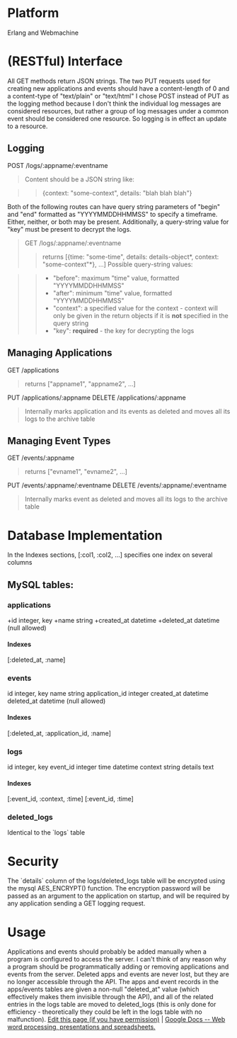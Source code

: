 # Platform

Erlang and Webmachine
# (RESTful) Interface

All GET methods return JSON strings.
The two PUT requests used for creating new applications and events
should have a content-length of 0 and a content-type of
"text/plain" or "text/html"
I chose POST instead of PUT as the logging method because I don't
think the individual log messages are considered resources, but
rather a group of log messages under a common event should be
considered one resource. So logging is in effect an update to a
resource.
## Logging

POST /logs/:appname/:eventname
> Content should be a JSON string like:

> > {context: "some-context", details: "blah blah blah"}

Both of the following routes can have query string parameters of
"begin" and "end" formatted as "YYYYMMDDHHMMSS" to specify a
timeframe. Either, neither, or both may be present. Additionally, a
query-string value for "key" must be present to decrypt the logs.
> GET /logs/:appname/:eventname
> > returns [{time: "some-time", details:
> > details-object*, context: "some-context"*}, ...]
> > Possible query-string values:

> > -   "before": maximum "time" value, formatted "YYYYMMDDHHMMSS"
> > -   "after": minimum "time" value, formatted "YYYYMMDDHHMMSS"
> > -   "context": a specified value for the context - context will
> >     only be given in the return objects if it is **not**&nbsp;specified
> >     in the query string
> > -   "key": **required**&nbsp;- the key for decrypting the logs

## **Managing Applications**

GET /applications
> returns ["appname1", "appname2", ...]

PUT /applications/:appname
DELETE /applications/:appname
> Internally marks application and its events as deleted and moves
> all its logs to the archive table

## Managing Event Types

GET /events/:appname
> returns ["evname1", "evname2", ...]

PUT /events/:appname/:eventname
DELETE /events/:appname/:eventname
> Internally marks event as deleted and moves all its logs to the
> archive table

# Database Implementation

In the Indexes sections, [:col1, :col2, ...] specifies one index on
several columns
## MySQL tables:

### applications

+id
 integer, key
+name
 string
+created\_at
 datetime
+deleted\_at
 datetime (null allowed)
#### Indexes

[:deleted\_at, :name]
### events

id
integer, key
name
string
application\_id
integer
created\_at
datetime
deleted\_at
datetime (null allowed)
#### Indexes

[:deleted\_at, :application\_id, :name]
### logs

id
integer, key
event\_id
integer
time
datetime
context
string
details
text
#### Indexes

[:event\_id, :context, :time]
[:event\_id, :time]
### deleted\_logs

Identical to the \`logs\` table
# Security

The \`details\` column of the logs/deleted\_logs table will be
encrypted using the mysql AES\_ENCRYPT() function. The encryption
password will be passed as an argument to the application on
startup, and will be required by any application sending a GET
logging request.&nbsp;
# Usage

Applications and events should probably be added manually when a
program is configured to access the server. I can't think of any
reason why a program should be programmatically adding or removing
applications and events from the server. Deleted apps and events
are never lost, but they are no longer accessible through the API.
The apps and event records in the apps/events tables are given a
non-null "deleted\_at" value (which effectively makes them
invisible through the API), and all of the related entries in the
logs table are moved to deleted\_logs (this is only done for
efficiency - theoretically they could be left in the logs table
with no malfunction).
[Edit this page (if you have permission)](Doc?tab=edit&dr=true&id=dfbwnx95_85d3nnfvhr "Edit this page")
|
[Google Docs -- Web word processing, presentations and spreadsheets.](/ "Learn more about Google Docs")
&nbsp;


